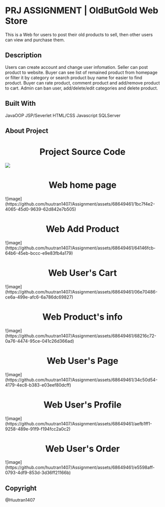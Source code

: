 # PRJ ASSIGNMENT | OldButGold Web Store
This is a Web for users to post their old products to sell, then other users can view and purchase them.
## Description
Users can create account and change user infomation.
Seller can post product to website.
Buyer can see list of remained product from homepage or filter it by category or search product buy name for easier to find product.
Buyer can rate product, comment product and add/remove product to cart.
Admin can ban user, add/delete/edit categories and delete product.
## Built With
JavaOOP
JSP/Severlet
HTML/CSS
Javascript
SQLServer
## About Project
<h1 align="center"> Project Source Code</h1>
<img src="https://github.com/huutran1407/Assignment/assets/68649461/691b39ff-ab0d-47a8-8a6c-6a0da7ce1723" align="center">

<h1 align="center"> Web home page</h1>
![image](https://github.com/huutran1407/Assignment/assets/68649461/1bc7f4e2-4065-45d0-9639-62d842e7b505)

<h1 align="center"> Web Add Product</h1>
![image](https://github.com/huutran1407/Assignment/assets/68649461/64146fcb-64b6-45eb-bccc-e9e83fb4a179)

<h1 align="center"> Web User's Cart</h1>
![image](https://github.com/huutran1407/Assignment/assets/68649461/06e70486-ce6a-499e-afc6-6a786dc69827)

<h1 align="center"> Web Product's info</h1>
![image](https://github.com/huutran1407/Assignment/assets/68649461/68216c72-0a76-4474-95ce-041c26d366ad)

<h1 align="center"> Web User's Page</h1>
![image](https://github.com/huutran1407/Assignment/assets/68649461/34c50d54-4179-4ec8-b383-e03eef80dcff)

<h1 align="center"> Web User's Profile</h1>
![image](https://github.com/huutran1407/Assignment/assets/68649461/aefb1ff1-9258-489e-91f9-f194fcc2a0c2)

<h1 align="center"> Web User's Order</h1>
![image](https://github.com/huutran1407/Assignment/assets/68649461/e5598aff-0793-4df9-853d-3d36ff21166b)

## Copyright
@Huutran1407
